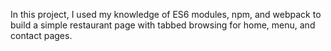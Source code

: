 In this project, I used my knowledge of ES6 modules, npm, and webpack to build a simple restaurant page with tabbed browsing for home, menu, and contact pages.
